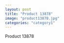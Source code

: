 ```yaml
---
layout: post
title: "Product 13878"
image: "product13878.jpg"
categories: "category1"
---
```

Product 13878
